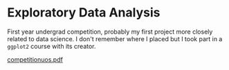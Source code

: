 # Exploratory Data Analysis

First year undergrad competition, probably my first project more closely related to data science. I don't remember where I placed but I took part in a `ggplot2` course with its creator.

[competitionuos.pdf](https://github.com/samsamiczy/eda-competition/files/4869060/competitionuos.pdf)



